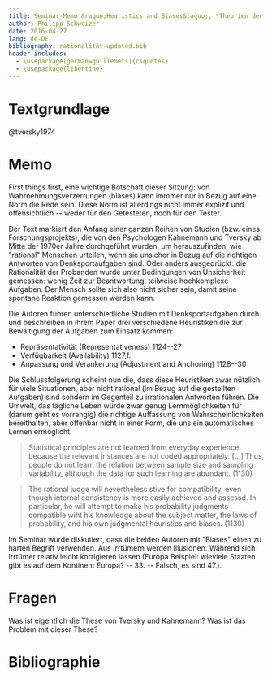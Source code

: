 ```yaml
---
title: Seminar-Memo &raquo;Heuristics and Biases&laquo;, *Theorien der Rationalität, 2. Sitzung 25.\,April\,2016*
author: Philipp Schweizer
date: 2016-04-27
lang: de-DE
bibliography: rationalität-updated.bib
header-includes:
  - \usepackage[german=guillemets]{csquotes}
  - \usepackage{libertine}
---
```


# Textgrundlage
@tversky1974

# Memo
First things first, eine wichtige Botschaft dieser Sitzung: von Wahrnehmungsverzerrungen (biases) kann immmer nur in Bezug auf eine Norm die Rede sein. Diese Norm ist allerdings nicht immer explizit und offensichtlich -- weder für den Getesteten, noch für den Tester.

Der Text markiert den Anfang einer ganzen Reihen von Studien (bzw. eines Forschungsprojekts), die von den Psychologen Kahnemann und Tversky ab Mitte der 1970er Jahre durchgeführt wurden, um herauszufinden, wie "rational" Menschen urteilen, wenn sie unsicher in Bezug auf die richtigen Antworten von Denksportaufgaben sind. Oder anders ausgedrückt: die Rationalität der Probanden wurde unter Bedingungen von Unsicherheit gemessen: wenig Zeit zur Beantwortung, teilweise hochkomplexe Aufgaben. Der Mensch sollte sich also nicht sicher sein, damit seine spontane Reaktion gemessen werden kann.

Die Autoren führen unterschiedliche Studien mit Denksportaufgaben durch und beschreiben in ihrem Paper drei verschiedene Heuristiken die zur Bewältigung der Aufgaben zum Einsatz kommen:

- Repräsentativität (Representativeness) 1124--27
- Verfügbarkeit (Availability) 1127\,f.    
- Anpassung und Verankerung (Adjustment and Anchoring) 1128--30  
  
Die Schlussfolgerung scheint nun die, dass diese Heuristiken zwar nützlich für viele Situationen, aber nicht rational (im Bezug auf die gestellten Aufgaben) sind sondern im Gegenteil zu irrationalen Antworten führen. Die Umwelt, das tägliche Leben würde zwar genug Lernmöglichkeiten für (darum geht es vorrangig) die richtige Auffassung von Wahrscheinlichkeiten bereithalten, aber offenbar nicht in einer Form, die uns ein automatisches Lernen ermöglicht.

> Statistical principles are not learned from everyday experience because the relevant instances are not coded appropriately. [...] Thus, people do not learn the relation between sample size and sampling variability, although the data for such learning are abundant. (1130)

> The rational judge will nevertheless stive for compatibility, even though internal consistency is more easily achieved and assessd. In particular, he will attempt to make his probability judgments compatible wiht his knowledge about the subject matter, the laws of probability, and his own judgmental heuristics and biases. (1130)

Im Seminar wurde diskutiert, dass die beiden Autoren mit "Biases" einen zu harten Begriff verwenden. Aus Irrtümern werden Illusionen. Während sich Irrtümer relativ leicht korrigieren lassen (Europa Beispiel: wieviele Staaten gibt es auf dem Kontinent Europa? -- 33. -- Falsch, es sind 47.).

# Fragen
Was ist eigentlich die These von Tversky und Kahnemann?
Was ist das Problem mit dieser These?




# Bibliographie